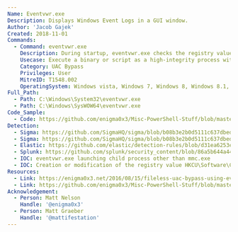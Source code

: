 ```yaml
---
Name: Eventvwr.exe
Description: Displays Windows Event Logs in a GUI window.
Author: 'Jacob Gajek'
Created: 2018-11-01
Commands:
  - Command: eventvwr.exe
    Description: During startup, eventvwr.exe checks the registry value HKCU\Software\Classes\mscfile\shell\open\command for the location of mmc.exe, which is used to open the eventvwr.msc saved console file. If the location of another binary or script is added to this registry value, it will be executed as a high-integrity process without a UAC prompt being displayed to the user.
    Usecase: Execute a binary or script as a high-integrity process without a UAC prompt.
    Category: UAC Bypass
    Privileges: User
    MitreID: T1548.002
    OperatingSystem: Windows vista, Windows 7, Windows 8, Windows 8.1, Windows 10
Full_Path:
  - Path: C:\Windows\System32\eventvwr.exe
  - Path: C:\Windows\SysWOW64\eventvwr.exe
Code_Sample:
  - Code: https://github.com/enigma0x3/Misc-PowerShell-Stuff/blob/master/Invoke-EventVwrBypass.ps1
Detection:
  - Sigma: https://github.com/SigmaHQ/sigma/blob/b08b3e2b0d5111c637dbede1381b07cb79f8c2eb/rules/windows/process_creation/process_creation_sysmon_uac_bypass_eventvwr.yml
  - Sigma: https://github.com/SigmaHQ/sigma/blob/b08b3e2b0d5111c637dbede1381b07cb79f8c2eb/rules/windows/registry_event/registry_event_uac_bypass_eventvwr.yml
  - Elastic: https://github.com/elastic/detection-rules/blob/d31ea6253ea40789b1fc49ade79b7ec92154d12a/rules/windows/privilege_escalation_uac_bypass_event_viewer.toml
  - Splunk: https://github.com/splunk/security_content/blob/86a5b644a44240f01274c8b74d19a435c7dae66e/detections/endpoint/eventvwr_uac_bypass.yml
  - IOC: eventvwr.exe launching child process other than mmc.exe
  - IOC: Creation or modification of the registry value HKCU\Software\Classes\mscfile\shell\open\command
Resources:
  - Link: https://enigma0x3.net/2016/08/15/fileless-uac-bypass-using-eventvwr-exe-and-registry-hijacking/
  - Link: https://github.com/enigma0x3/Misc-PowerShell-Stuff/blob/master/Invoke-EventVwrBypass.ps1
Acknowledgement:
  - Person: Matt Nelson
    Handle: '@enigma0x3'
  - Person: Matt Graeber
    Handle: '@mattifestation'
---
```

